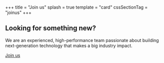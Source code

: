 +++
title = "Join us"
splash = true
template = "card"
cssSectionTag = "joinus"
+++

## Looking for something new?

We are an experienced, high-performance team passionate about building next-generation technology that makes a big industry impact.

[Join us](http://www.jobscore.com/jobs/skyportsystems)
